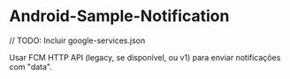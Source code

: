 # Android-Sample-Notification


// TODO: Incluir google-services.json

Usar FCM HTTP API (legacy, se disponível, ou v1) para enviar notificações com "data".